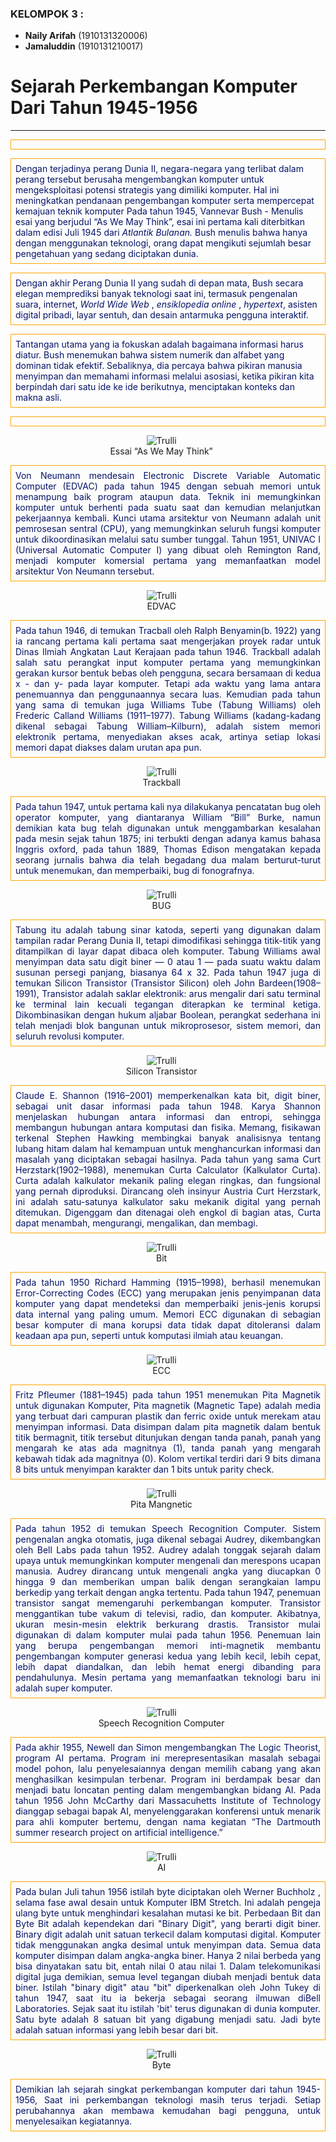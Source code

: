 
<!DOCTYPE html>
<html>
<head>
<title>Belajar Style Sheet Pada CSS</title>
<style type="text/css">
 p{
     padding: 7px;
     color: #051367;
     border: solid 1px orange;
   }
.left    { text-align: left;}
.right   { text-align: right;}
.center  { text-align: center;}
.justify { text-align: justify;}
figure{
  width: 80%; 
}


 
</style>
</head>
<body>

### KELOMPOK 3 :
+ **Naily Arifah** (1910131320006)
+ **Jamaluddin**   (1910131210017)
#
#
#

# Sejarah Perkembangan Komputer Dari Tahun 1945-1956

__________________________________________________________________
<p class="justify">

Dengan terjadinya perang Dunia II, negara-negara yang terlibat dalam perang tersebut berusaha mengembangkan komputer untuk mengeksploitasi potensi strategis yang dimiliki komputer. Hal ini meningkatkan pendanaan pengembangan komputer serta mempercepat kemajuan teknik komputer Pada tahun 1945, Vannevar Bush - Menulis esai yang berjudul “As We May Think”, esai ini pertama kali diterbitkan dalam edisi Juli 1945 dari <em>Atlantik Bulanan.</em> Bush menulis bahwa hanya dengan menggunakan teknologi, orang dapat mengikuti sejumlah besar pengetahuan yang sedang diciptakan dunia.
<br>


Dengan akhir Perang Dunia II yang sudah di depan mata, Bush secara elegan memprediksi banyak teknologi saat ini, termasuk pengenalan suara, internet, <em> World Wide Web </em>, <em> ensiklopedia online </em>, <em>hypertext</em>, asisten digital pribadi, layar sentuh, dan desain antarmuka pengguna interaktif.
<br>

Tantangan utama yang ia fokuskan adalah bagaimana informasi harus diatur. Bush menemukan bahwa sistem numerik dan alfabet yang dominan tidak efektif. Sebaliknya, dia percaya bahwa pikiran manusia menyimpan dan memahami informasi melalui asosiasi, ketika pikiran kita berpindah dari satu ide ke ide  berikutnya, menciptakan konteks dan makna asli.
<br>
</p>

<figure class="center">
  <img src="asset/AsWeMayThink.png" alt="Trulli">
  <figcaption>Essai “As We May Think”</figcaption>
</figure>

<p class="justify">
Von Neumann mendesain Electronic Discrete Variable Automatic Computer (EDVAC) pada tahun 1945 dengan sebuah memori untuk menampung baik program ataupun data. Teknik ini memungkinkan komputer untuk berhenti pada suatu saat dan kemudian melanjutkan pekerjaannya kembali. Kunci utama arsitektur von Neumann adalah unit pemrosesan sentral (CPU), yang memungkinkan seluruh fungsi komputer untuk dikoordinasikan melalui satu sumber tunggal. Tahun 1951, UNIVAC I (Universal Automatic Computer I) yang dibuat oleh Remington Rand, menjadi komputer komersial pertama yang memanfaatkan model arsitektur Von Neumann tersebut.
<br>
</p>

<figure class="center">
  <img src="asset/EDVAC.png" alt="Trulli">
  <figcaption>EDVAC</figcaption>
</figure>

<p class="justify">
Pada tahun 1946, di temukan Tracball oleh Ralph Benyamin(b. 1922) yang ia rancang pertama kali pertama saat mengerjakan proyek radar untuk Dinas Ilmiah Angkatan Laut Kerajaan pada tahun 1946. Trackball adalah salah satu perangkat input komputer pertama yang memungkinkan gerakan kursor bentuk bebas oleh pengguna, secara bersamaan di kedua x - dan y- pada layar komputer. Tetapi ada waktu yang lama antara penemuannya dan penggunaannya secara luas. Kemudian pada tahun yang sama di temukan juga Williams Tube (Tabung Williams) oleh Frederic Calland Williams (1911–1977). Tabung Williams (kadang-kadang dikenal sebagai Tabung William–Kilburn), adalah sistem memori elektronik pertama, menyediakan akses acak, artinya setiap lokasi memori dapat diakses dalam urutan apa pun.
<br>
</p>

<figure class="center">
  <img src="asset/Trackball.png" alt="Trulli">
  <figcaption>Trackball</figcaption>
</figure>

<p class="justify">
Pada tahun 1947, untuk pertama kali nya dilakukanya pencatatan bug oleh operator komputer, yang diantaranya William “Bill” Burke, namun demikian kata bug telah digunakan untuk menggambarkan kesalahan pada mesin sejak tahun 1875; ini terbukti dengan adanya kamus bahasa Inggris oxford, pada tahun 1889, Thomas Edison mengatakan kepada seorang jurnalis bahwa dia telah begadang dua malam berturut-turut untuk menemukan, dan memperbaiki, bug di fonografnya.
<br>
</p>

<figure class="center">
  <img src="asset/BUG.png" alt="Trulli">
  <figcaption>BUG</figcaption>
</figure>

<p class="justify">
Tabung itu adalah tabung sinar katoda, seperti yang digunakan dalam tampilan radar Perang Dunia II, tetapi dimodifikasi sehingga titik-titik yang ditampilkan di layar dapat dibaca oleh komputer. Tabung Williams awal menyimpan data satu digit biner — 0 atau 1 — pada suatu waktu dalam susunan persegi panjang, biasanya 64 x 32.
Pada tahun 1947 juga di temukan Silicon Transistor (Transistor Silicon) oleh John Bardeen(1908–1991), Transistor adalah saklar elektronik: arus mengalir dari satu terminal ke terminal lain kecuali tegangan diterapkan ke terminal ketiga. Dikombinasikan dengan hukum aljabar Boolean, perangkat sederhana ini telah menjadi blok bangunan untuk mikroprosesor, sistem memori, dan seluruh revolusi komputer.
<br>
</p>

<figure class="center">
  <img src="asset/TransistorSilikon.png" alt="Trulli">
  <figcaption>Silicon Transistor</figcaption>
</figure>

<p class="justify">
Claude E. Shannon (1916–2001) memperkenalkan kata bit, digit biner, sebagai unit dasar informasi pada tahun 1948. Karya Shannon menjelaskan hubungan antara informasi dan entropi, sehingga membangun hubungan antara komputasi dan fisika. Memang, fisikawan terkenal Stephen Hawking membingkai banyak analisisnya tentang lubang hitam dalam hal kemampuan untuk menghancurkan informasi dan masalah yang diciptakan sebagai hasilnya. Pada tahun yang sama Curt Herzstark(1902–1988), menemukan Curta Calculator (Kalkulator Curta). Curta adalah kalkulator mekanik paling elegan ringkas, dan fungsional yang pernah diproduksi. Dirancang oleh insinyur Austria Curt Herzstark, ini adalah satu-satunya kalkulator saku mekanik digital yang pernah ditemukan. Digenggam dan ditenagai oleh engkol di bagian atas, Curta dapat menambah, mengurangi, mengalikan, dan membagi.
<br>
</p>

<figure class="center">
  <img src="asset/TheBit.png" alt="Trulli">
  <figcaption>Bit</figcaption>
</figure>

<p class="justify">
Pada tahun 1950 Richard Hamming (1915–1998), berhasil menemukan Error-Correcting Codes (ECC) yang merupakan jenis penyimpanan data komputer yang dapat mendeteksi dan memperbaiki jenis-jenis korupsi data internal yang paling umum. Memori ECC digunakan di sebagian besar komputer di mana korupsi data tidak dapat ditoleransi dalam keadaan apa pun, seperti untuk komputasi ilmiah atau keuangan.
<br>
</p>

<figure class="center">
  <img src="asset/ECC.png" alt="Trulli">
  <figcaption>ECC</figcaption>
</figure>

<p class="justify">
Fritz Pfleumer (1881–1945) pada tahun 1951 menemukan Pita Magnetik untuk digunakan Komputer, Pita magnetik (Magnetic Tape) adalah media yang terbuat dari campuran plastik dan ferric oxide untuk merekam atau menyimpan informasi. Data disimpan dalam pita magnetik dalam bentuk titik bermagnit, titik tersebut ditunjukan dengan tanda panah, panah yang mengarah ke atas ada magnitnya (1), tanda panah yang mengarah kebawah tidak ada magnitnya (0). Kolom vertikal terdiri dari 9 bits dimana 8 bits untuk menyimpan karakter dan 1 bits untuk parity check.
<br>
</p>

<figure class="center">
  <img src="asset/pita.png" alt="Trulli">
  <figcaption>Pita Mangnetic</figcaption>
</figure>

<p class="justify">
Pada tahun 1952 di temukan Speech Recognition Computer. Sistem pengenalan angka otomatis, juga dikenal sebagai Audrey, dikembangkan oleh Bell Labs pada tahun 1952. Audrey adalah tonggak sejarah dalam upaya untuk memungkinkan komputer mengenali dan merespons ucapan manusia. Audrey dirancang untuk mengenali angka yang diucapkan 0 hingga 9 dan memberikan umpan balik dengan serangkaian lampu berkedip yang terkait dengan angka tertentu.
Pada tahun 1947, penemuan transistor sangat memengaruhi perkembangan komputer. Transistor menggantikan tube vakum di televisi, radio, dan komputer. Akibatnya, ukuran mesin-mesin elektrik berkurang drastis. Transistor mulai digunakan di dalam komputer mulai pada tahun 1956. Penemuan lain yang berupa pengembangan memori inti-magnetik membantu pengembangan komputer generasi kedua yang lebih kecil, lebih cepat, lebih dapat diandalkan, dan lebih hemat energi dibanding para pendahulunya. Mesin pertama yang memanfaatkan teknologi baru ini adalah super komputer.
<br>
</p>

<figure class="center">
  <img src="asset/reco.png" alt="Trulli">
  <figcaption>Speech Recognition Computer</figcaption>
</figure>

<p class="justify">
Pada akhir 1955, Newell dan Simon mengembangkan The Logic Theorist, program AI pertama. Program ini merepresentasikan masalah sebagai model pohon, lalu penyelesaiannya dengan memilih cabang yang akan menghasilkan kesimpulan terbenar. Program ini berdampak besar dan menjadi batu loncatan penting dalam mengembangkan bidang AI. Pada tahun 1956 John McCarthy dari Massacuhetts Institute of Technology dianggap sebagai bapak AI, menyelenggarakan konferensi untuk menarik para ahli komputer bertemu, dengan nama kegiatan “The Dartmouth summer research project on artificial intelligence.”
<br>
</p>

<figure class="center">
  <img src="asset/AI.png" alt="Trulli">
  <figcaption>AI</figcaption>
</figure>

<p class="justify">
Pada bulan Juli tahun 1956 istilah byte diciptakan oleh Werner Buchholz , selama fase awal desain untuk Komputer IBM Stretch. Ini adalah pengeja ulang byte untuk menghindari kesalahan mutasi ke bit. Perbedaan Bit dan Byte Bit adalah kependekan dari "Binary Digit", yang berarti digit biner. Binary digit adalah unit satuan terkecil dalam komputasi digital. Komputer tidak menggunakan angka desimal untuk menyimpan data. Semua data komputer disimpan dalam angka-angka biner. Hanya 2 nilai berbeda yang bisa dinyatakan satu bit, entah nilai 0 atau nilai 1. Dalam telekomunikasi digital juga demikian, semua level tegangan diubah menjadi bentuk data biner. Istilah "binary digit" atau "bit" diperkenalkan oleh John Tukey di tahun 1947, saat itu ia bekerja sebagai seorang ilmuwan diBell Laboratories. Sejak saat itu istilah 'bit' terus digunakan di dunia komputer. Satu byte adalah 8 satuan bit yang digabung menjadi satu. Jadi byte adalah satuan informasi yang lebih besar dari bit.
<br>
</p>

<figure class="center">
  <img src="asset/By.png" alt="Trulli">
  <figcaption>Byte</figcaption>
</figure>

<p class="justify">
Demikian lah sejarah singkat perkembangan komputer dari tahun 1945-1956, Saat ini perkembangan teknologi masih terus terjadi. Setiap perubahannya akan membawa kemudahan bagi pengguna, untuk menyelesaikan kegiatannya.
</p>
</body>
</html>